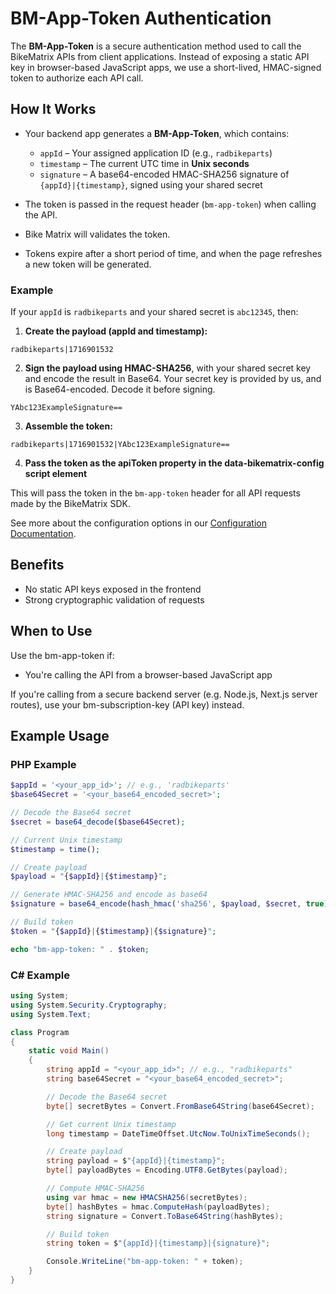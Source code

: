 # BM-App-Token Authentication

The **BM-App-Token** is a secure authentication method used to call the BikeMatrix APIs from client applications. Instead of exposing a static API key in browser-based JavaScript apps, we use a short-lived, HMAC-signed token to authorize each API call.

## How It Works
- Your backend app generates a **BM-App-Token**, which contains:
  - `appId` – Your assigned application ID (e.g., `radbikeparts`)
  - `timestamp` – The current UTC time in **Unix seconds**
  - `signature` – A base64-encoded HMAC-SHA256 signature of `{appId}|{timestamp}`, signed using your shared secret

- The token is passed in the request header (`bm-app-token`) when calling the API.
- Bike Matrix will validates the token.
- Tokens expire after a short period of time, and when the page refreshes a new token will be generated.

### Example

If your `appId` is `radbikeparts` and your shared secret is `abc12345`, then:

1. **Create the payload (appId and timestamp):**

```plaintext
radbikeparts|1716901532
```

2. **Sign the payload using HMAC-SHA256**, with your shared secret key and encode the result in Base64. Your secret key is provided by us, and is Base64-encoded. Decode it before signing.

```plaintext
YAbc123ExampleSignature==
```

3. **Assemble the token:**

```plaintext
radbikeparts|1716901532|YAbc123ExampleSignature==
```

4. **Pass the token as the apiToken property in the data-bikematrix-config script element**

This will pass the token in the `bm-app-token` header for all API requests made by the BikeMatrix SDK.

See more about the configuration options in our [Configuration Documentation](configuration.md).


## Benefits
- No static API keys exposed in the frontend
- Strong cryptographic validation of requests

## When to Use
Use the bm-app-token if:
- You're calling the API from a browser-based JavaScript app

If you're calling from a secure backend server (e.g. Node.js, Next.js server routes), use your bm-subscription-key (API key) instead.

## Example Usage

### PHP Example
```php
$appId = '<your_app_id>'; // e.g., 'radbikeparts'
$base64Secret = '<your_base64_encoded_secret>';

// Decode the Base64 secret
$secret = base64_decode($base64Secret);

// Current Unix timestamp
$timestamp = time();

// Create payload
$payload = "{$appId}|{$timestamp}";

// Generate HMAC-SHA256 and encode as base64
$signature = base64_encode(hash_hmac('sha256', $payload, $secret, true));

// Build token
$token = "{$appId}|{$timestamp}|{$signature}";

echo "bm-app-token: " . $token;
```

### C# Example
```csharp
using System;
using System.Security.Cryptography;
using System.Text;

class Program
{
    static void Main()
    {
        string appId = "<your_app_id>"; // e.g., "radbikeparts"
        string base64Secret = "<your_base64_encoded_secret>";

        // Decode the Base64 secret
        byte[] secretBytes = Convert.FromBase64String(base64Secret);

        // Get current Unix timestamp
        long timestamp = DateTimeOffset.UtcNow.ToUnixTimeSeconds();

        // Create payload
        string payload = $"{appId}|{timestamp}";
        byte[] payloadBytes = Encoding.UTF8.GetBytes(payload);

        // Compute HMAC-SHA256
        using var hmac = new HMACSHA256(secretBytes);
        byte[] hashBytes = hmac.ComputeHash(payloadBytes);
        string signature = Convert.ToBase64String(hashBytes);

        // Build token
        string token = $"{appId}|{timestamp}|{signature}";

        Console.WriteLine("bm-app-token: " + token);
    }
}
```

